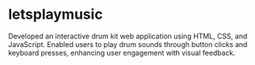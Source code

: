 # letsplaymusic

Developed an interactive drum kit web application using HTML, CSS, and JavaScript. 
Enabled users to play drum sounds through button clicks and keyboard presses, enhancing user engagement with visual feedback.
